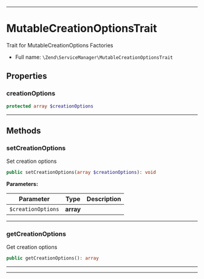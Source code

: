 ***

# MutableCreationOptionsTrait

Trait for MutableCreationOptions Factories

* Full name: `\Zend\ServiceManager\MutableCreationOptionsTrait`

## Properties

### creationOptions

```php
protected array $creationOptions
```

***

## Methods

### setCreationOptions

Set creation options

```php
public setCreationOptions(array $creationOptions): void
```

**Parameters:**

| Parameter | Type | Description |
|-----------|------|-------------|
| `$creationOptions` | **array** |  |

***

### getCreationOptions

Get creation options

```php
public getCreationOptions(): array
```

***

***


